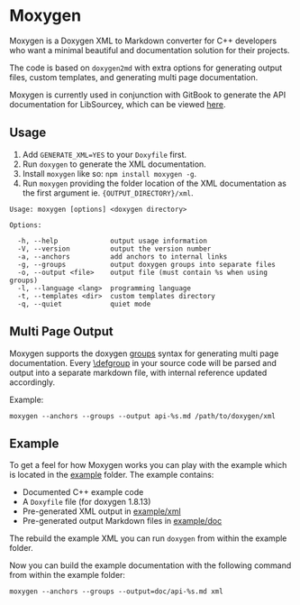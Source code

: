 # Moxygen

Moxygen is a Doxygen XML to Markdown converter for C++ developers who want a minimal beautiful and  documentation solution for their projects.

The code is based on `doxygen2md` with extra options for generating output files, custom templates, and generating multi page documentation.

Moxygen is currently used in conjunction with GitBook to generate the API documentation for LibSourcey, which can be viewed [here](http://sourcey.com/libsourcey/).

## Usage

1. Add `GENERATE_XML=YES` to your `Doxyfile` first.
2. Run `doxygen` to generate the XML documentation.
3. Install `moxygen` like so: `npm install moxygen -g`.
4. Run `moxygen` providing the folder location of the XML documentation as the first argument ie. `{OUTPUT_DIRECTORY}/xml`.  
  ```
  Usage: moxygen [options] <doxygen directory>

  Options:

    -h, --help             output usage information
    -V, --version          output the version number
    -a, --anchors          add anchors to internal links
    -g, --groups           output doxygen groups into separate files
    -o, --output <file>    output file (must contain %s when using groups)
    -l, --language <lang>  programming language
    -t, --templates <dir>  custom templates directory
    -q, --quiet            quiet mode
  ```

## Multi Page Output

Moxygen supports the doxygen [groups](http://www.stack.nl/~dimitri/doxygen/manual/grouping.html#modules) syntax for generating multi page documentation. Every [\defgroup](http://www.stack.nl/~dimitri/doxygen/manual/commands.html#cmddefgroup) in your source code will be parsed and output into a separate markdown file, with internal reference updated accordingly.

Example:

```
moxygen --anchors --groups --output api-%s.md /path/to/doxygen/xml
```

## Example

To get a feel for how Moxygen works you can play with the example which is located in the [example](/example) folder. The example contains:

* Documented C++ example code
* A `Doxyfile` file (for doxygen 1.8.13)
* Pre-generated XML output in [example/xml](/example/xml)
* Pre-generated output Markdown files in [example/doc](/example/doc)

The rebuild the example XML you can run `doxygen` from within the example folder.

Now you can build the example documentation with the following command from within the example folder:

```
moxygen --anchors --groups --output=doc/api-%s.md xml
```
